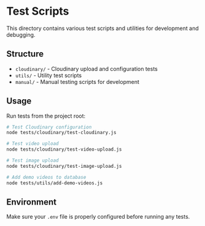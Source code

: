 # Test Scripts

This directory contains various test scripts and utilities for development and debugging.

## Structure

- `cloudinary/` - Cloudinary upload and configuration tests
- `utils/` - Utility test scripts
- `manual/` - Manual testing scripts for development

## Usage

Run tests from the project root:

```bash
# Test Cloudinary configuration
node tests/cloudinary/test-cloudinary.js

# Test video upload
node tests/cloudinary/test-video-upload.js

# Test image upload  
node tests/cloudinary/test-image-upload.js

# Add demo videos to database
node tests/utils/add-demo-videos.js
```

## Environment

Make sure your `.env` file is properly configured before running any tests.